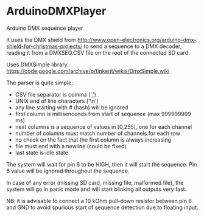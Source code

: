 # ArduinoDMXPlayer
Arduino DMX sequence player

It uses the DMX shield from http://www.open-electronics.org/arduino-dmx-shield-for-christmas-projects/
to send a sequence to a DMX decoder, reading it from a DMXSEQ.CSV file on the root of the connected SD card.

Uses DMXSimple library: https://code.google.com/archive/p/tinkerit/wikis/DmxSimple.wiki

The parser is quite simple:
* CSV file separator is comma (',')
* UNIX end of line characters ('\n')
* any line starting with # (hash) will be ignored
* first column is millisenconds from start of sequence (max 999999999 ms)
* next columns is a sequence of values in [0,255], one for each channel
* number of columns must match number of channels for each row
* no check on the fact that the first column is always increasing
* file must end with a newline (could be fixed)
* last state is idle state

The system will wait for pin 6 to be HIGH, then it will start the sequence. Pin 6 value will be ignored
throughout the sequence.

In case of any error (missing SD card, missing file, malformed file), the system will go in panic mode and
will start blinking all outputs very fast.

NB: it is advisable to connect a 10 kOhm pull-down resistor between pin 6 and GND to avoid spurious
start of sequence detection due to floating input.
